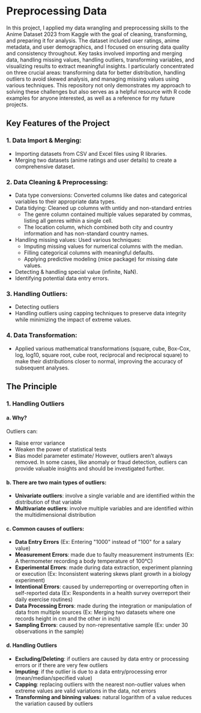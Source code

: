 # Preprocessing Data
In this project, I applied my data wrangling and preprocessing skills to the Anime Dataset 2023 from Kaggle with the goal of cleaning, transforming, and preparing it for analysis. The dataset included user ratings, anime metadata, and user demographics, and I focused on ensuring data quality and consistency throughout. Key tasks involved importing and merging data, handling missing values, handling outliers, transforming variables, and visualizing results to extract meaningful insights. I particularly concentrated on three crucial areas: transforming data for better distribution, handling outliers to avoid skewed analysis, and managing missing values using various techniques. This repository not only demonstrates my approach to solving these challenges but also serves as a helpful resource with R code examples for anyone interested, as well as a reference for my future projects.

## Key Features of the Project
### 1. Data Import & Merging:
- Importing datasets from CSV and Excel files using R libraries.
- Merging two datasets (anime ratings and user details) to create a comprehensive dataset.

### 2. Data Cleaning & Preprocessing:
- Data type conversions: Converted columns like dates and categorical variables to their appropriate data types.
- Data tidying: Cleaned up columns with untidy and non-standard entries
  + The genre column contained multiple values separated by commas, listing all genres within a single cell.
  + The location column, which combined both city and country information and has non-standard country names.
- Handling missing values: Used various techniques:
  + Imputing missing values for numerical columns with the median.
  + Filling categorical columns with meaningful defaults.
  + Applying predictive modeling (mice package) for missing date values.
- Detecting & handling special value (infinite, NaN).
- Identifying potential data entry errors.

### 3. Handling Outliers:
- Detecting outliers
- Handling outliers using capping techniques to preserve data integrity while minimizing the impact of extreme values.

### 4. Data Transformation:
- Applied various mathematical transformations (square, cube, Box-Cox, log, log10, square root, cube root, reciprocal and reciprocal square) to make their distributions closer to normal, improving the accuracy of subsequent analyses.

## The Principle
### 1. Handling Outliers
#### a. Why?
Outliers can:
- Raise error variance
- Weaken the power of statistical tests
- Bias model parameter estimate/
However, outliers aren’t always removed. In some cases, like anomaly or fraud detection, outliers can provide valuable insights and should be investigated further.

#### b. There are two main types of outliers:
- **Univariate outliers**: involve a single variable and are identified within the distribution of that variable
- **Multivariate outliers**: involve multiple variables and are identified within the multidimensional distribution

#### c. Common causes of outliers:
- **Data Entry Errors** (Ex: Entering "1000" instead of "100" for a salary value)
- **Measurement Errors**: made due to faulty measurement instruments (Ex: A thermometer recording a body temperature of 100°C)
- **Experimental Errors**: made during data extraction, experiment planning or execution (Ex: Inconsistent watering skews plant growth in a biology experiment)
- **Intentional Errors**: caused by underreporting or overreporting often in self-reported data (Ex: Respondents in a health survey overreport their daily exercise routines)
- **Data Processing Errors**: made during the integration or manipulation of data from multiple sources (Ex: Merging two datasets where one records height in cm and the other in inch)
- **Sampling Errors**: caused by non-representative sample (Ex: under 30 observations in the sample)

#### d. Handling Outliers
- **Excluding/Deleting**: if outliers are caused by data entry or processing errors or if there are very few outliers
- **Imputing**: if the outlier is due to a data entry/processing error (mean/median/specified value)
- **Capping**: replacing outliers with the nearest non-outlier values when extreme values are valid variations in the data, not errors
- **Transforming and binning values**: natural logarithm of a value reduces the variation
caused by outliers
